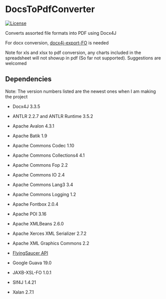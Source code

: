 # DocsToPdfConverter

[![License](https://img.shields.io/badge/license-MIT%20License-blue.svg)](LICENSE)

Converts assorted file formats into PDF using Docx4J

For docx conversion, [docx4j-export-FO](https://github.com/plutext/docx4j-export-FO) is needed

Note for xls and xlsx to pdf conversion, any charts included in the spreadsheet will not showup in pdf (So far not supported). Suggestions are welcomed

## Dependencies 

Note: The version numbers listed are the newest ones when I am making the project

- Docx4J 3.3.5

- ANTLR 2.2.7 and ANTLR Runtime 3.5.2

- Apache Avalon 4.3.1

- Apache Batik 1.9

- Apache Commons Codec 1.10

- Apache Commons Collections4 4.1

- Apache Commons Fop 2.2

- Apache Commons IO 2.4

- Apache Commons Lang3 3.4

- Apache Commons Logging 1.2

- Apache Fontbox 2.0.4

- Apache POI 3.16

- Apache XMLBeans 2.6.0

- Apache Xerces XML Serializer 2.7.2

- Apache XML Graphics Commons 2.2

- [FlyingSaucer API](https://code.google.com/archive/p/flying-saucer/)

- Google Guava 19.0

- JAXB-XSL-FO 1.0.1

- Slf4J 1.4.21

- Xalan 2.7.1

